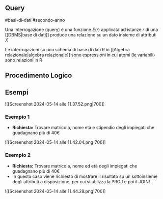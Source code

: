 ## Query

#basi-di-dati #secondo-anno 

Una interrogazione (query) è una funzione $E(r)$ applicata ad istanze $r$ di una [[DBMS|base di dati]] produce una relazione su un dato insieme di attributi $X$

Le interrogazioni su uno schema di base di dati R in [[Algebra relazionale|algebra relazionale]] sono espressioni in cui atomi (le variabili) sono relazioni in R

## Procedimento Logico

## Esempi

![[Screenshot 2024-05-14 alle 11.37.52.png|700]]

### Esempio 1

- **Richiesta:** Trovare matricola, nome età e stipendio degli impiegati che guadagnano più di 40€

![[Screenshot 2024-05-14 alle 11.42.04.png|700]]

### Esempio 2

- **Richiesta:** Trovare matricola, nome ed età degli impiegati che guadagnano più di 40€
- In questo caso viene richiesto di mostrare il risultato su un sottoinsieme degli attributi a disposizione, per cui si utilizza la PROJ e poi il JOIN!

![[Screenshot 2024-05-14 alle 11.44.28.png|700]]
